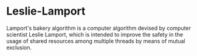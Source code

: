 Leslie-Lamport
==============

Lamport's bakery algorithm is a computer algorithm devised by computer scientist Leslie Lamport, which is intended to improve the safety in the usage of shared resources among multiple threads by means of mutual exclusion.